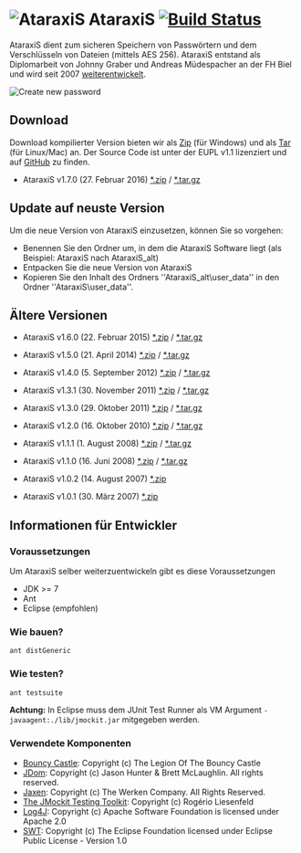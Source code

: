 # ![AtaraxiS](http://jgraber.ch/AtaraxiS/wiki/Info_Ataraxis.png) AtaraxiS [![Build Status](https://travis-ci.org/jgraber/ataraxis.svg?branch=master)](https://travis-ci.org/jgraber/ataraxis)

AtaraxiS dient zum sicheren Speichern von Passwörtern und dem Verschlüsseln von Dateien (mittels AES 256).
AtaraxiS entstand als Diplomarbeit von Johnny Graber und Andreas Müdespacher an der 
FH Biel und wird seit 2007 [weiterentwickelt](https://github.com/jgraber/ataraxis/blob/master/changelog.md). 

![Create new password](http://jgraber.ch/AtaraxiS/wiki/Ataraxis_PasswortErzeugen.png)

## Download
Download kompilierter Version bieten wir als [Zip](http://jgraber.ch/AtaraxiS/AtaraxiS_160.zip) (für Windows) 
und als [Tar](http://jgraber.ch/AtaraxiS/AtaraxiS_160.tar.gz) (für Linux/Mac) an. Der Source Code 
ist unter der EUPL v1.1 lizenziert und auf [GitHub](https://github.com/jgraber/ataraxis) zu finden.

* AtaraxiS v1.7.0 (27. Februar 2016) [*.zip](http://jgraber.ch/AtaraxiS/AtaraxiS_170.zip) / [*.tar.gz](http://jgraber.ch/AtaraxiS/AtaraxiS_170.tar.gz)

## Update auf neuste Version
Um die neue Version von AtaraxiS einzusetzen, können Sie so vorgehen:
 * Benennen Sie den Ordner um, in dem die AtaraxiS Software liegt (als Beispiel: AtaraxiS nach AtaraxiS_alt)
 * Entpacken Sie die neue Version von AtaraxiS
 * Kopieren Sie den Inhalt des Ordners ''AtaraxiS_alt\user_data\'' in den Ordner ''AtaraxiS\user_data\''.



## Ältere Versionen
* AtaraxiS v1.6.0 (22. Februar 2015) [*.zip](http://jgraber.ch/AtaraxiS/AtaraxiS_160.zip) / [*.tar.gz](http://jgraber.ch/AtaraxiS/AtaraxiS_160.tar.gz)

* AtaraxiS v1.5.0 (21. April 2014) [*.zip](http://jgraber.ch/AtaraxiS/AtaraxiS_150.zip) / [*.tar.gz](http://jgraber.ch/AtaraxiS/AtaraxiS_150.tar.gz)

* AtaraxiS v1.4.0 (5. September 2012) [*.zip](http://jgraber.ch/AtaraxiS/AtaraxiS_140.zip) / [*.tar.gz](http://jgraber.ch/AtaraxiS/AtaraxiS_140.tar.gz)

* AtaraxiS v1.3.1 (30. November 2011) [*.zip](http://jgraber.ch/AtaraxiS/AtaraxiS_131.zip) / [*.tar.gz](http://jgraber.ch/AtaraxiS/AtaraxiS_131.tar.gz)

* AtaraxiS v1.3.0 (29. Oktober 2011)  [*.zip](http://jgraber.ch/AtaraxiS/AtaraxiS_130.zip) / [*.tar.gz](http://jgraber.ch/AtaraxiS/AtaraxiS_130.tar.gz)

* AtaraxiS v1.2.0 (16. Oktober 2010) [*.zip](http://jgraber.ch/AtaraxiS/AtaraxiS_120.zip) / [*.tar.gz](http://jgraber.ch/AtaraxiS/AtaraxiS_120.tar.gz) 

* AtaraxiS v1.1.1 (1. August 2008) [*.zip](http://jgraber.ch/AtaraxiS/AtaraxiS_111.zip) / [*.tar.gz](http://jgraber.ch/AtaraxiS/AtaraxiS_111.tar.gz) 

* AtaraxiS v1.1.0 (16. Juni 2008) [*.zip](http://jgraber.ch/AtaraxiS/AtaraxiS_110.zip) / [*.tar.gz](http://jgraber.ch/AtaraxiS/AtaraxiS_110.tar.gz) 

* AtaraxiS v1.0.2 (14. August 2007) [*.zip](http://jgraber.ch/AtaraxiS/AtaraxiS_102.zip)

* AtaraxiS v1.0.1 (30. März 2007) [*.zip](http://projects.hti.bfh.ch/ataraxis/AtaraxiS_101.zip)


## Informationen für Entwickler

### Voraussetzungen
Um AtaraxiS selber weiterzuentwickeln gibt es diese Voraussetzungen
* JDK >= 7
* Ant
* Eclipse (empfohlen)


### Wie bauen?
`ant distGeneric`

### Wie testen?
`ant testsuite`

**Achtung:** In Eclipse muss dem JUnit Test Runner als VM Argument `-javaagent:./lib/jmockit.jar` mitgegeben werden.

### Verwendete Komponenten
* [Bouncy Castle](http://www.bouncycastle.org/): Copyright (c) The Legion Of The Bouncy Castle
* [JDom](http://www.jdom.org/): Copyright (c) Jason Hunter & Brett McLaughlin. All rights reserved.
* [Jaxen](http://jaxen.codehaus.org/releases.html): Copyright (c) The Werken Company. All Rights Reserved.
* [The JMockit Testing Toolkit](http://jmockit.github.io/): Copyright (c) Rogério Liesenfeld
* [Log4J](http://logging.apache.org/log4j/): Copyright (c) Apache Software Foundation is licensed under Apache 2.0
* [SWT](http://eclipse.org/swt/): Copyright (c) The Eclipse Foundation licensed under Eclipse Public License - Version 1.0
